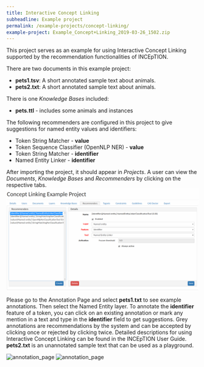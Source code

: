 ```yaml
---
title: Interactive Concept Linking
subheadline: Example project
permalink: /example-projects/concept-linking/
example-project: Example_Concept+Linking_2019-03-26_1502.zip
---
```


This project serves as an example for using Interactive Concept Linking supported by 
the recommendation functionalities of INCEpTION.

There are two documents in this example project:
* __pets1.tsv__: A short annotated sample text about animals.
* __pets2.txt__: A short annotated sample text about animals.

There is one _Knowledge Bases_ included:
* __pets.ttl__ - includes some animals and instances

The following recommenders are configured in this project to give suggestions for named entity values and identifiers:

* Token String Matcher - __value__
* Token Sequence Classifier (OpenNLP NER) - __value__
* Token String Matcher - __identifier__
* Named Entity Linker - __identifier__

After importing the project, it should appear in _Projects_. A user can view the _Documents_, _Knowledge Bases_ and _Recommenders_
by clicking on the respective tabs.
![projects_settings](recommenders_projects_settings.png)

Please go to the Annotation Page and select **pets1.txt** to see example annotations. Then select the Named Entity layer. 
To annotate the **identifier** feature of a token,
you can click on an existing annotation or mark any mention in a text and type in the **identifier** field to get suggestions.
Grey annotations are recommendations by the system and can be accepted by clicking once or rejected by clicking twice.
Detailed descriptions for using Interactive Concept Linking can be found in the INCEpTION User Guide. 
**pets2.txt** is an unannotated sample text that can be used as a playground.

![annotation_page](annotation_page_with_concept_linking_1.png)
![annotation_page](annotation_page_with_concept_linking_2.png)
